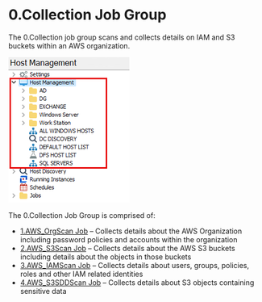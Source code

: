 # 0.Collection Job Group

The 0.Collection job group scans and collects details on IAM and S3 buckets within an AWS organization.

![0.Collection Job Group in the Jobs Tree](/static/img/product_docs/accessanalyzer/accessanalyzer/enterpriseauditor/admin/hostmanagement/jobstree.png)

The 0.Collection Job Group is comprised of:

- [1.AWS\_OrgScan Job](/docs/product_docs/accessanalyzer/accessanalyzer/enterpriseauditor/solutions/aws/collection/1.aws_orgscan.md) – Collects details about the AWS Organization including password policies and accounts within the organization
- [2.AWS\_S3Scan Job](/docs/product_docs/accessanalyzer/accessanalyzer/enterpriseauditor/solutions/aws/collection/2.aws_s3scan.md) – Collects details about the AWS S3 buckets including details about the objects in those buckets
- [3.AWS\_IAMScan Job](/docs/product_docs/accessanalyzer/accessanalyzer/enterpriseauditor/solutions/aws/collection/3.aws_iamscan.md) – Collects details about users, groups, policies, roles and other IAM related identities
- [4.AWS\_S3SDDScan Job](/docs/product_docs/accessanalyzer/accessanalyzer/enterpriseauditor/solutions/aws/collection/4.aws_s3sddscan.md) – Collects details about S3 objects containing sensitive data
